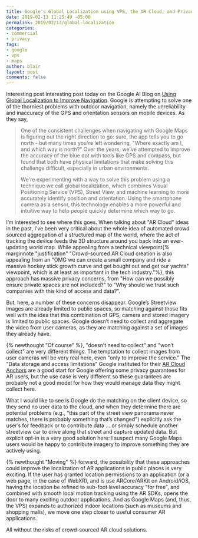 ```yaml
---
title: Google's Global Localization using VPS, the AR Cloud, and Privacy
date: 2019-02-13 11:25:49 -05:00
permalink: 2019/02/13/global-localization
categories:
- commercial
- privacy
tags:
- google
- vps
- maps
author: blair
layout: post
comments: false
---
```


Interesting post Interesting post today on the Google AI Blog on [Using Global Localization to Improve Navigation](https://ai.googleblog.com/2019/02/using-global-localization-to-improve.html). Google is attempting to solve one of the thorniest problems with outdoor navigation, namely the unreliability and inaccuracy of the GPS and orientation sensors on mobile devices.  As they say,   

> One of the consistent challenges when navigating with Google Maps is figuring out the right direction to go: sure, the app tells you to go north - but many times you're left wondering, "Where exactly am I, and which way is north?" Over the years, we've attempted to improve the accuracy of the blue dot with tools like GPS and compass, but found that both have physical limitations that make solving this challenge difficult, especially in urban environments. 
>
> We're experimenting with a way to solve this problem using a technique we call global localization, which combines Visual Positioning Service (VPS), Street View, and machine learning to more accurately identify position and orientation. Using the smartphone camera as a sensor, this technology enables a more powerful and intuitive way to help people quickly determine which way to go.

I’m interested to see where this goes.  When talking about "AR Cloud" ideas in the past, I’ve been very critical about the whole idea of automated crowd sourced aggregation of a structured map of the world, where the act of tracking the device feeds the 3D structure around you back into an ever-updating world map.  While appealing from a technical viewpoint{% marginnote "justification" "Crowd-sourced AR Cloud creation is also appealing from an \"OMG we can create a small company and ride a massive hockey stick growth curve and get bought out and get our yachts\"
 viewpoint, which is at least as important in the tech industry."%}, this approach has massive privacy concerns, from "How can we possibly ensure private spaces are not included?" to "Why should we trust such companies with this kind of access and data?".

But, here, a number of these concerns disappear.  Google’s Streetview images are already limited to public spaces, so matching against those fits well with the idea that this combination of GPS, camera and stored imagery is limited to public spaces.  Google doesn’t need to collect and aggregate the video from user cameras, as they are matching against a set of images they already have.  

{% newthought "Of course" %}, "doesn’t need to collect" and "won’t collect" are very different things.  The temptation to collect images from user cameras will be very real here, even "only to improve the service."  The "Data storage and access limitations" Google instituted for their [AR Cloud Anchors](https://developers.google.com/ar/develop/java/cloud-anchors/overview-android) are a good start for Google offering some privacy guarantees for AR users, but the use case is very different so these guarantees are probably not a good model for how they would manage data they might collect here.  

What I would like to see is Google do the matching on the client device, so they send no user data to the cloud, and when they determine there are potential problems (e.g., "this part of the street view panorama never matches, there is probably something that’s changed") explicitly ask the user’s for feedback or to contribute data … or simply schedule another streetview car to drive along that street and capture updated data.  But explicit opt-in is a very good solution here:  I suspect many Google Maps users would be happy to contribute imagery to improve something they are actively using.

{% newthought "Moving" %} forward, the possibility that these approaches could improve the localization of AR applications in public places is very exciting.  If the user has granted location permissions to an application (or a web page, in the case of WebXR), and is use ARCore/ARKit on Android/iOS, having the location be refined to sub-foot level accuracy "for free", and combined with smooth local motion tracking using the AR SDKs, opens the door to many exciting outdoor applications.  And as Google Maps (and, thus, the VPS) expands to authorized indoor locations (such as museums and shopping malls), we move one step closer to useful consumer AR applications.

All without the risks of crowd-sourced AR cloud solutions.
